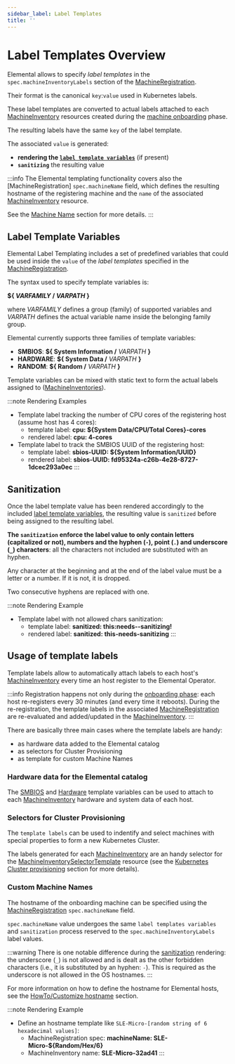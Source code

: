 ```yaml
---
sidebar_label: Label Templates
title: ''
---
```


<head>
  <link rel="canonical" href="https://elemental.docs.rancher.com/label-templates"/>
</head>

# Label Templates Overview
Elemental allows to specify *label templates* in the `spec.machineInventoryLabels` section of the 
[MachineRegistration](machineregistration-reference).

Their format is the canonical `key`:`value` used in Kubernetes labels.

These label templates are converted to actual labels attached to each
[MachineInventory](machineinventory-reference) resources created during the
[machine onboarding](architecture-machineonboarding) phase.

The resulting labels have the same `key` of the label template.

The associated `value` is generated:
* **rendering the [`label template variables`](#label-template-variables)** (if present)
* **`sanitizing`** the resulting value


:::info
The Elemental templating functionality covers also the [MachineRegistration] `spec.machineName` field,
which defines the resulting hostname of the registering machine and the `name` of the associated
[MachineInventory](machineinventory-reference) resource.

See the [Machine Name](#custom-machine-names) section for more details.
:::

## Label Template Variables
Elemental Label Templating includes a set of predefined variables that could be used inside the `value` of
the *label templates* specified in the [MachineRegistration](machineregistration-reference).

The syntax used to specify template variables is:

**\$\{ *VARFAMILY* \/ *VARPATH* \}**

where _VARFAMILY_ defines a group (family) of supported variables and _VARPATH_ defines the actual variable
name inside the belonging family group.

Elemental currently supports three families of template variables:
* **SMBIOS**:  **\$\{ System Information \/** _VARPATH_ **\}**
* **HARDWARE**:  **\$\{ System Data \/** _VARPATH_ **\}**
* **RANDOM**:  **\$\{ Random \/** _VARPATH_ **\}**

Template variables can be mixed with static text to form the actual labels assigned to
([MachineInventories](machineinventory-reference)).

:::note Rendering Examples
* Template label tracking the number of CPU cores of the registering host (assume host has 4 cores):
  * template label: **cpu: $\{System Data\/CPU\/Total Cores\}-cores**
  * rendered label: **cpu: 4-cores**
* Template label to track the SMBIOS UUID of the registering host:
  * template label: **sbios-UUID: \$\{System Information\/UUID\}**
  * rendered label: **sbios-UUID: fd95324a-c26b-4e28-8727-1dcec293a0ec**
:::

## Sanitization
Once the label template value has been rendered accordingly to the included [label template variables](#label-template-variables), the resulting value is `sanitized` before being assigned to the resulting label.

**The `sanitization` enforce the label value to only contain letters (capitalized or not), numbers and the hyphen (`-`), point (`.`) and underscore (`_`) characters**:
all the characters not included are substituted with an hyphen.

Any character at the beginning and at the end of the label value must be a letter or a number.
If it is not, it is dropped.

Two consecutive hyphens are replaced with one.

:::note Rendering Example
* Template label with not allowed chars sanitization:
  * template label: **sanitized: this:needs--sanitizing!**
  * rendered label: **sanitized: this-needs-sanitizing**
:::

## Usage of template labels
Template labels allow to automatically attach labels to each host's
[MachineInventory](machineinventory-reference) every time an host register to the Elemental Operator.

:::info
Registration happens not only during the [onboarding phase](architecture-machineonboarding): each host
re-registers every 30 minutes (and every time it reboots).
During the re-registration, the template labels in the associated
[MachineRegistration](machineregistration-reference) are re-evaluated and added/updated in the
[MachineInventory](machineinventory-reference).
:::

There are basically three main cases where the template labels are handy:
* as hardware data added to the Elemental catalog
* as selectors for Cluster Provisioning
* as template for custom Machine Names

### Hardware data for the Elemental catalog
The [SMBIOS](smbios) and [Hardware](hardwarelabels) template variables can be used to attach to each
[MachineInventory](machineinventory-reference) hardware and system data of each host.

### Selectors for Cluster Provisioning
The `template labels` can be used to indentify and select machines with special properties to form
a new Kubernetes Cluster.

The labels generated for each [MachineInventory](machineinventory-reference) are an handy selector for the
[MachineInventorySelectorTemplate](machineinventoryselectortemplate-reference) resource
(see the [Kubernetes Cluster provisioning](architecture-clusterdeployment#kubernetes-cluster-provisioning)
section for more details).

### Custom Machine Names
The hostname of the onboarding machine can be specified using the
[MachineRegistration](machineregistration-reference) `spec.machineName` field.

`spec.machineName` value undergoes the same `label templates variables` and `sanitization` process reserved
to the `spec.machineInventoryLabels` label values.

:::warning
There is one notable difference during the [sanitization](#sanitization) rendering: the underscore (`_`) is
not allowed and is dealt as the other forbidden characters (i.e., it is substituted by an hyphen: `-`).
This is required as the underscore is not allowed in the OS hostnames.
:::

For more information on how to define the hostname for Elemental hosts, see the
[HowTo/Customize hostname](hostname) section.

:::note Rendering Example
* Define an hostname template like `SLE-Micro-[random string of 6 hexadecimal values]`:
  * MachineRegistration spec: **machineName: SLE-Micro-\$\{Random\/Hex\/6\}**
  * MachineInventory name: **SLE-Micro-32ad41**
:::